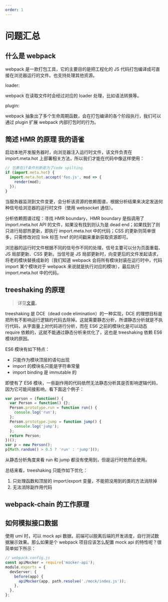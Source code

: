 ```yaml
---
order: 1
---
```


# 问题汇总

## 什么是 webpack

webpack 是一款打包工具，它的主要目的是把工程化的 JS 代码打包编译成可直接在浏览器运行的文件。也支持处理其他资源。

loader:

webpack 在读取文件时会经过对应的 loader 处理，比如语法转换等。

plugin:

webpack 抽象出了多个生命周期函数，会在打包编译的各个阶段执行，我们可以通过 plugin 扩展 webpack 内部打包时的行为。

## 简述 HMR 的原理 <Badge>我的语雀</Badge>

启动本地开发服务器时，向浏览器注入运行时文件，该文件负责在 import.meta.hot 上部署相关方法，所以我们才能在代码中像这样使用：

```js
// 包裹在if条件判断是为了code spilting
if (import.meta.hot) {
  import.meta.hot.accept('foo.js', mod => {
    render(mod);
  });
}
```

当服务器监测到文件变更，会分析该资源的依赖图谱，根据分析结果来决定发送何种信号给浏览器的运行时文件（使用 websocket 通信）。

分析依赖图谱过程：寻找 HMR boundary，HMR boundary 是指调用了 import.meta.hot API 的文件，如果没有找到则认为是 dead end；如果找到了则只进行局部热更新，即执行 import.meta.hot 中的代码；CSS 的更新则简单很多，只需修改对应 link 标签 href 的时间戳来重新获取资源即可。

浏览器的运行时文件根据不同的信号作不同的处理，信号主要可以分为页面重载、JS 局部更新、CSS 更新。当信号是 JS 局部更新时，向变更后的文件发起请求，将老的模块替换成新的（我们知道 webpack 会将所有模块封装在运行时中，代码 import 某个模块对于 webpack 来说就是执行对应的模块），最后执行 import.meta.hot 中的代码。

## treeshaking 的原理

> 详见[文章](https://www.cnblogs.com/sexintercourse/p/11901425.html)。

treeshaking 是 DCE（dead code elimination）的一种实现，DCE 的理想目标是把所有不影响运行逻辑的代码去除掉。这就需要静态分析，所谓静态分析就是不执行代码，从字面量上对代码进行分析，而在 ES6 之前的模块化是可以动态 require 依赖的，这就不能通过静态分析来优化了，这也是 treeshaking 依赖 ES6 模块的原因。

ES6 模块有如下特点：

- 只能作为模块顶层的语句出现
- import 的模块名只能是字符串常量
- import binding 是 immutable 的

即使有了 ES6 模块，一些副作用的代码依然无法静态分析其是否影响逻辑代码，因为它可能间接影响，看下面这个例子：

```js
var person = (function() {
  var Person = function() {};
  Person.prototype.run = function run() {
    console.log('run');
  };
  Person.prototype.jump = function jump() {
    console.log('jump');
  };
  return Person;
})();
var p = new Person();
p[Math.random() > 0.5 ? 'run' : 'jump']();
```

从静态分析角度来看 run 和 jump 都没有使用到，但是运行时依然会使用。

总结来看，treeshaking 只能作如下优化：

1. 只处理函数和顶层的 import/export 变量，不能把没用到的类的方法消除掉
2. 无法消除副作用代码

## webpack-chain 的工作原理

## 如何模拟接口数据

使用 umi 时，可以 mock api 数据，前端可以脱离后端的开发进度，自行测试数据展示效果。那么如果是个 webpack 项目应该怎么配置 mock api 的特性呢？很简单如下所示：

```ts
// webpack.config.js
const apiMocker = require('mocker-api');
module.exports = {
  devServer: {
    before(app) {
      apiMocker(app, path.resolve('./mock/index.js'));
    },
  },
};
```
